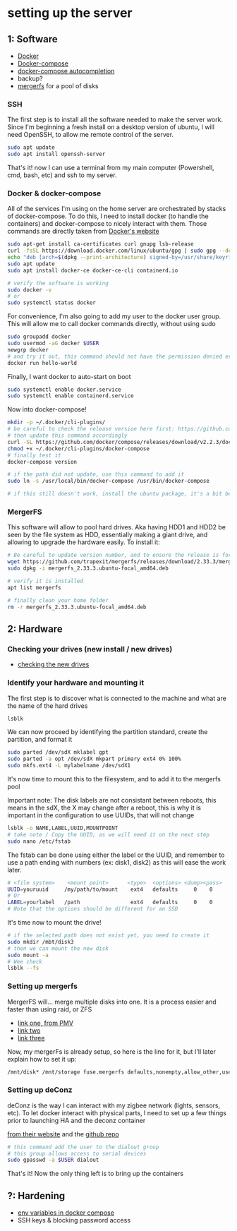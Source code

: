 # setting up the server

## 1: Software

- [Docker](https://docs.docker.com/engine/install/ubuntu/#install-using-the-repository)
- [Docker-compose](https://docs.docker.com/compose/install/#install-compose)
- [docker-compose autocompletion](https://docs.docker.com/compose/completion/#bash)
- backup?
- [mergerfs](https://github.com/trapexit/mergerfs) for a pool of disks

### SSH
The first step is to install all the software needed to make the server work.
Since I'm beginning a fresh install on a desktop version of ubuntu, I will need OpenSSH, to allow me remote control of the server.
```bash
sudo apt update
sudo apt install openssh-server
```
That's it! now I can use a terminal from my main computer (Powershell, cmd, bash, etc) and ssh to my server.

### Docker & docker-compose
All of the services I'm using on the home server are orchestrated by stacks of docker-compose. To do this, I need to install docker (to handle the containers) and docker-compose to nicely interact with them.
Those commands are directly taken from [Docker's website](https://docs.docker.com/engine/install/ubuntu/)
```bash
sudo apt-get install ca-certificates curl gnupg lsb-release
curl -fsSL https://download.docker.com/linux/ubuntu/gpg | sudo gpg --dearmor -o /usr/share/keyrings/docker-archive-keyring.gpg
echo "deb [arch=$(dpkg --print-architecture) signed-by=/usr/share/keyrings/docker-archive-keyring.gpg] https://download.docker.com/linux/ubuntu $(lsb_release -cs) stable" | sudo tee /etc/apt/sources.list.d/docker.list > /dev/null
sudo apt update
sudo apt install docker-ce docker-ce-cli containerd.io

# verify the software is working
sudo docker -v
# or
sudo systemctl status docker
```
For convenience, I'm also going to add my user to the docker user group. This will allow me to call docker commands directly, without using sudo
```bash
sudo groupadd docker
sudo usermod -aG docker $USER
newgrp docker
# and try it out, this command should not have the permission denied error
docker run hello-world
```
Finally, I want docker to auto-start on boot
```bash
sudo systemctl enable docker.service
sudo systemctl enable containerd.service
```

Now into docker-compose!
```bash
mkdir -p ~/.docker/cli-plugins/
# be careful to check the release version here first: https://github.com/docker/compose/releases
# then update this command accordingly
curl -SL https://github.com/docker/compose/releases/download/v2.2.3/docker-compose-linux-x86_64 -o ~/.docker/cli-plugins/docker-compose
chmod +x ~/.docker/cli-plugins/docker-compose
# finally test it
docker-compose version

# if the path did not update, use this command to add it
sudo ln -s /usr/local/bin/docker-compose /usr/bin/docker-compose

# if this still doesn't work, install the ubuntu package, it's a bit behing for updates, but it works
```

### MergerFS
This software will allow to pool hard drives. Aka having HDD1 and HDD2 be seen by the file system as HDD, essentially making a giant drive, and allowing to upgrade the hardware easily.
To install it:
```bash
# Be careful to update version number, and to ensure the release is for the correct OS/hardware
wget https://github.com/trapexit/mergerfs/releases/download/2.33.3/mergerfs_2.33.3.ubuntu-focal_amd64.deb
sudo dpkg -i mergerfs_2.33.3.ubuntu-focal_amd64.deb

# verify it is installed
apt list mergerfs

# finally clean your home folder
rm -r mergerfs_2.33.3.ubuntu-focal_amd64.deb
```




## 2: Hardware

### Checking your drives (new install / new drives)

- [checking the new drives](https://github.com/Spearfoot/disk-burnin-and-testing)

### Identify your hardware and mounting it
The first step is to discover what is connected to the machine and what are the name of the hard drives
```bash
lsblk
```

We can now proceed by identifying the partition standard, create the partition, and format it
```bash
sudo parted /dev/sdX mklabel gpt
sudo parted -a opt /dev/sdX mkpart primary ext4 0% 100%
sudo mkfs.ext4 -L mylabelname /dev/sdX1
```

It's now time to mount this to the filesystem, and to add it to the mergerfs pool

Important note: 
The disk labels are not consistant between reboots, this means in the sdX, the X may change after a reboot, this is why it is important in the configuration to use UUIDs, that will not change
```bash
lsblk -o NAME,LABEL,UUID,MOUNTPOINT
# take note / Copy the UUID, as we will need it on the next step
sudo nano /etc/fstab
```
The fstab can be done using either the label or the UUID, and remember to use a path ending with numbers (ex: disk1, disk2) as this will ease the work later.
```bash
# <file system>    <mount point>      <type>  <options> <dump><pass>
UUID=youruuid     /my/path/to/mount    ext4   defaults     0    0
# Or
LABEL=yourlabel   /path                ext4   defaults     0    0
# Note that the options should be different for an SSD
```
It's time now to mount the drive!
```bash
# if the selected path does not exist yet, you need to create it
sudo mkdir /mbt/disk3
# then we can mount the new disk
sudo mount -a
# Wee check
lsblk --fs
```

### Setting up mergerfs
MergerFS will... merge multiple disks into one. It is a process easier and faster than using raid, or ZFS
- [link one, from PMV](https://perfectmediaserver.com/installation/manual-install.html)
- [link two](https://forums.serverbuilds.net/t/setting-up-media-server-using-ubuntu-and-snapraid/239)
- [link three](https://zackreed.me/mergerfs-another-good-option-to-pool-your-snapraid-disks/)

Now, my mergerFs is already setup, so here is the line for it, but I'll later explain how to set it up:
```bash
/mnt/disk* /mnt/storage fuse.mergerfs defaults,nonempty,allow_other,use_ino,cache.files=off,moveonenospc=true,dropcacheonclose=true,category.create=mfs,minfreespace=60G,fsname=mergerFS 0 0
```


### Setting up deConz
deConz is the way I can interact with my zigbee network (lights, sensors, etc). To let docker interact with physical parts, I need to set up a few things prior to launching HA and the deconz container

[from their website](https://phoscon.de/en/conbee/install#docker) and the [github repo](https://github.com/deconz-community/deconz-docker)

```bash
# this command add the user to the dialout group
# this group allows access to serial devices
sudo gpasswd -a $USER dialout
```

That's it! Now the only thing left is to bring up the containers

## ?: Hardening
- [env variables in docker compose](https://diogomonica.com/2017/03/27/why-you-shouldnt-use-env-variables-for-secret-data/)
- SSH keys & blocking password access
